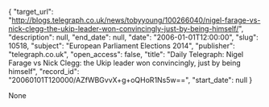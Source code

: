 {
  "target_url": "http://blogs.telegraph.co.uk/news/tobyyoung/100266040/nigel-farage-vs-nick-clegg-the-ukip-leader-won-convincingly-just-by-being-himself/", 
  "description": null, 
  "end_date": null, 
  "date": "2006-01-01T12:00:00", 
  "slug": 10518, 
  "subject": "European Parliament Elections 2014", 
  "publisher": "telegraph.co.uk", 
  "open_access": false, 
  "title": "Daily Telegraph: Nigel Farage vs Nick Clegg: the Ukip leader won convincingly, just by being himself", 
  "record_id": "20060101T120000/AZfWBGvvX+g+oQHoR1Ns5w==", 
  "start_date": null
}

None